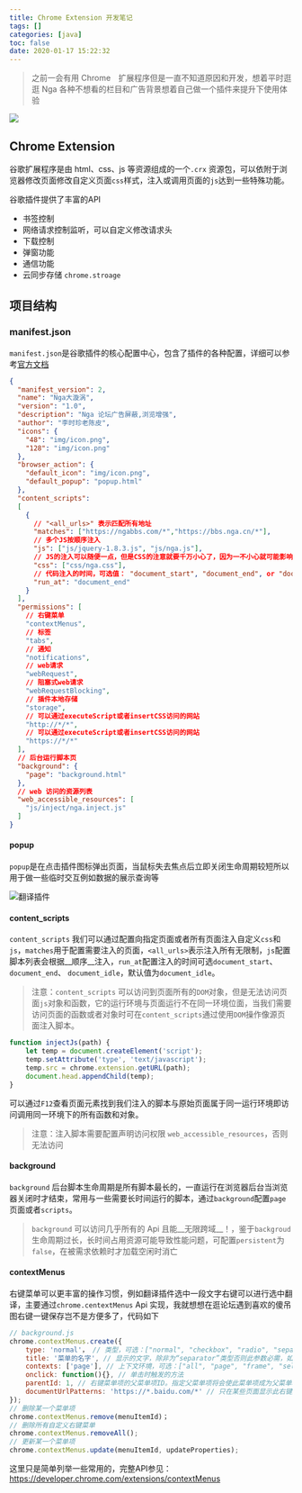 ```yaml
---
title: Chrome Extension 开发笔记
tags: []
categories: [java]
toc: false
date: 2020-01-17 15:22:32
---
```


> 之前一会有用 Chrome　扩展程序但是一直不知道原因和开发，想着平时逛逛 Nga 各种不想看的栏目和广告背景想着自己做一个插件来提升下使用体验

![](/images/chrome-extension.png)

## Chrome Extension 
谷歌扩展程序是由 html、css、js 等资源组成的一个`.crx` 资源包，可以依附于浏览器修改页面修改自定义页面`css`样式，注入或调用页面的`js`达到一些特殊功能。

谷歌插件提供了丰富的API
- 书签控制
- 网络请求控制监听，可以自定义修改请求头
- 下载控制
- 弹窗功能
- 通信功能
- 云同步存储 `chrome.stroage`

## 项目结构
### manifest.json
`manifest.json`是谷歌插件的核心配置中心，包含了插件的各种配置，详细可以参考[官方文档](https://developer.chrome.com/extensions/manifest)

``` json
{
  "manifest_version": 2,
  "name": "Nga大漩涡",
  "version": "1.0",
  "description": "Nga 论坛广告屏蔽,浏览增强",
  "author": "李时珍老陈皮",
  "icons": {
    "48": "img/icon.png",
    "128": "img/icon.png"
  },
  "browser_action": {
    "default_icon": "img/icon.png",
    "default_popup": "popup.html"
  },
  "content_scripts":
  [
    {
      // "<all_urls>" 表示匹配所有地址
      "matches": ["https://ngabbs.com/*","https://bbs.nga.cn/*"],
      // 多个JS按顺序注入
      "js": ["js/jquery-1.8.3.js", "js/nga.js"],
      // JS的注入可以随便一点，但是CSS的注意就要千万小心了，因为一不小心就可能影响全局样式
      "css": ["css/nga.css"],
      // 代码注入的时间，可选值： "document_start", "document_end", or "document_idle"，最后一个表示页面空闲时，默认document_idle
      "run_at": "document_end"
    }
  ],
  "permissions": [
    // 右键菜单
    "contextMenus",
    // 标签
    "tabs",
    // 通知
    "notifications",
    // web请求
    "webRequest",
    // 阻塞式web请求
    "webRequestBlocking",
    // 插件本地存储
    "storage",
    // 可以通过executeScript或者insertCSS访问的网站
    "http://*/*",
    // 可以通过executeScript或者insertCSS访问的网站
    "https://*/*"
  ],
  // 后台运行脚本页
  "background": {
    "page": "background.html"
  }, 
  // web 访问的资源列表
  "web_accessible_resources": [
    "js/inject/nga.inject.js"
  ]
}
```


#### popup
`popup`是在点击插件图标弹出页面，当鼠标失去焦点后立即关闭生命周期较短所以用于做一些临时交互例如数据的展示查询等

![翻译插件](/images/translationCrx.png)

#### content_scripts
`content_scripts` 我们可以通过配置向指定页面或者所有页面注入自定义`css`和`js`，`matches`用于配置需要注入的页面，`<all_urls>`表示注入所有无限制，`js`配置脚本列表会根据__顺序__注入，`run_at`配置注入的时间可选`document_start`、 `document_end`、 `document_idle`，默认值为`document_idle`。

> 注意：`content_scripts` 可以访问到页面所有的`DOM`对象，但是无法访问页面`js`对象和函数，它的运行环境与页面运行不在同一环境位面，当我们需要访问页面的函数或者对象时可在`content_scripts`通过使用`DOM`操作像源页面注入脚本。
``` javascript
function injectJs(path) {
    let temp = document.createElement('script');
    temp.setAttribute('type', 'text/javascript');
    temp.src = chrome.extension.getURL(path);
    document.head.appendChild(temp);
}
```
可以通过`F12`查看页面元素找到我们注入的脚本与原始页面属于同一运行环境即访问调用同一环境下的所有函数和对象。
> 注意：注入脚本需要配置声明访问权限 `web_accessible_resources`，否则无法访问

#### background
`background` 后台脚本生命周期是所有脚本最长的，一直运行在浏览器后台当浏览器关闭时才结束，常用与一些需要长时间运行的脚本，通过`background`配置`page`页面或者`scripts`。

> `background` 可以访问几乎所有的 Api 且能__无限跨域__！，鉴于`backgroud`生命周期过长，长时间占用资源可能导致性能问题，可配置`persistent`为`false`，在被需求依赖时才加载空闲时消亡

#### contextMenus
右键菜单可以更丰富的操作习惯，例如翻译插件选中一段文字右键可以进行选中翻译，主要通过`chrome.centextMenus` Api 实现，我就想想在逛论坛遇到喜欢的傻吊图右键一键保存岂不是方便多了，代码如下
``` javascript
// background.js
chrome.contextMenus.create({
	type: 'normal'， // 类型，可选：["normal", "checkbox", "radio", "separator"]，默认 normal
	title: '菜单的名字', // 显示的文字，除非为“separator”类型否则此参数必需，如果类型为“selection”，可以使用%s显示选定的文本
	contexts: ['page'], // 上下文环境，可选：["all", "page", "frame", "selection", "link", "editable", "image", "video", "audio"]，默认page
	onclick: function(){}, // 单击时触发的方法
	parentId: 1, // 右键菜单项的父菜单项ID。指定父菜单项将会使此菜单项成为父菜单项的子菜单
	documentUrlPatterns: 'https://*.baidu.com/*' // 只在某些页面显示此右键菜单
});
// 删除某一个菜单项
chrome.contextMenus.remove(menuItemId)；
// 删除所有自定义右键菜单
chrome.contextMenus.removeAll();
// 更新某一个菜单项
chrome.contextMenus.update(menuItemId, updateProperties);
```
这里只是简单列举一些常用的，完整API参见：https://developer.chrome.com/extensions/contextMenus


